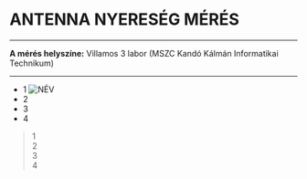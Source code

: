 # ANTENNA NYERESÉG MÉRÉS   
---   
**A mérés helyszíne:** Villamos 3 labor (MSZC Kandó Kálmán Informatikai Technikum)   

---   

- 1 
![NÉV](http://sandorpeteer.github.io/TAVKOZLES2/JEGYZOKONYV/ANTENNAK/img/LEVI_SP.jpeg)
- 2
- 3
- 4

> 1   
> 2   
> 3   
> 4   
